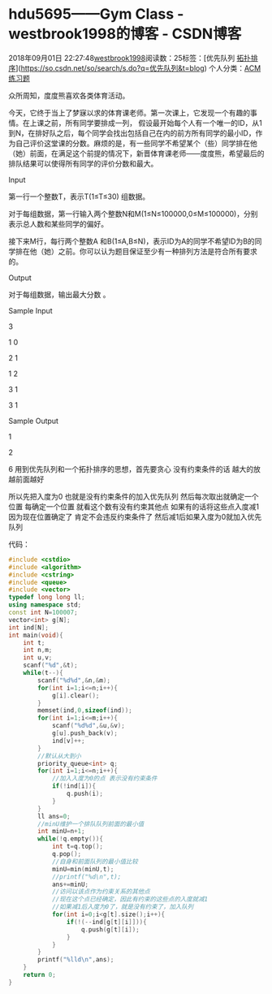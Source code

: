 # hdu5695——Gym Class - westbrook1998的博客 - CSDN博客





2018年09月01日 22:27:48[westbrook1998](https://me.csdn.net/westbrook1998)阅读数：25标签：[优先队列																[拓扑排序](https://so.csdn.net/so/search/s.do?q=拓扑排序&t=blog)](https://so.csdn.net/so/search/s.do?q=优先队列&t=blog)
个人分类：[ACM练习题](https://blog.csdn.net/westbrook1998/article/category/7652684)








> 
众所周知，度度熊喜欢各类体育活动。  

  今天，它终于当上了梦寐以求的体育课老师。第一次课上，它发现一个有趣的事情。在上课之前，所有同学要排成一列， 假设最开始每个人有一个唯一的ID，从1到N，在排好队之后，每个同学会找出包括自己在内的前方所有同学的最小ID，作为自己评价这堂课的分数。麻烦的是，有一些同学不希望某个（些）同学排在他（她）前面，在满足这个前提的情况下，新晋体育课老师——度度熊，希望最后的排队结果可以使得所有同学的评价分数和最大。  

  Input 

  第一行一个整数T，表示T(1≤T≤30) 组数据。  

  对于每组数据，第一行输入两个整数N和M(1≤N≤100000,0≤M≤100000)，分别表示总人数和某些同学的偏好。  

  接下来M行，每行两个整数A 和B(1≤A,B≤N)，表示ID为A的同学不希望ID为B的同学排在他（她）之前。你可以认为题目保证至少有一种排列方法是符合所有要求的。  

  Output 

  对于每组数据，输出最大分数 。 

  Sample Input 

  3 

  1 0 

  2 1 

  1 2 

  3 1 

  3 1 

  Sample Output 

  1 

  2 

  6
用到优先队列和一个拓扑排序的思想，首先要贪心 没有约束条件的话 越大的放越前面越好 

所以先把入度为0 也就是没有约束条件的加入优先队列 然后每次取出就确定一个位置 每确定一个位置 就看这个数有没有约束其他点 如果有的话将这些点入度减1 因为现在位置确定了 肯定不会违反约束条件了 然后减1后如果入度为0就加入优先队列

代码：

```cpp
#include <cstdio>
#include <algorithm>
#include <cstring>
#include <queue>
#include <vector>
typedef long long ll;
using namespace std;
const int N=100007;
vector<int> g[N];
int ind[N];
int main(void){
    int t;
    int n,m;
    int u,v;
    scanf("%d",&t);
    while(t--){
        scanf("%d%d",&n,&m);
        for(int i=1;i<=n;i++){
            g[i].clear();
        }
        memset(ind,0,sizeof(ind));
        for(int i=1;i<=m;i++){
            scanf("%d%d",&u,&v);
            g[u].push_back(v);
            ind[v]++;
        }
        //默认从大到小
        priority_queue<int> q;
        for(int i=1;i<=n;i++){
            //加入入度为0的点 表示没有约束条件
            if(!ind[i]){
                q.push(i);
            }
        }
        ll ans=0;
        //minU维护一个排队队列前面的最小值
        int minU=n+1;
        while(!q.empty()){
            int t=q.top();
            q.pop();
            //自身和前面队列的最小值比较
            minU=min(minU,t);
            //printf("%d\n",t);
            ans+=minU;
            //访问以该点作为约束关系的其他点
            //现在这个点已经确定，因此有约束的这些点的入度就减1
            //如果减1后入度为0了，就是没有约束了，加入队列
            for(int i=0;i<g[t].size();i++){
                if(!(--ind[g[t][i]])){
                    q.push(g[t][i]);
                }
            }
        }
        printf("%lld\n",ans);
    }
    return 0;
}
```






